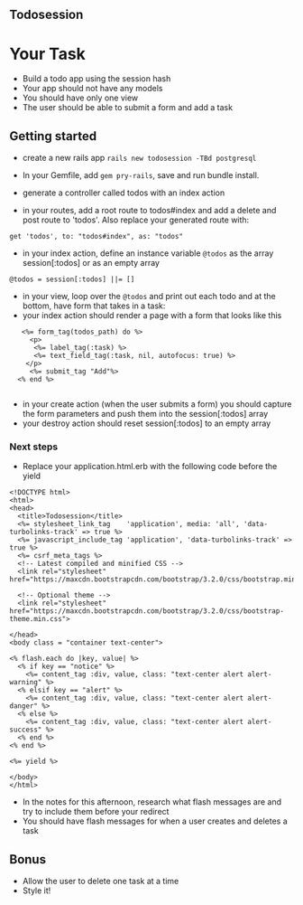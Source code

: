 ## Todosession

# Your Task

- Build a todo app using the session hash 
- Your app should not have any models
- You should have only one view
- The user should be able to submit a form and add a task

## Getting started

- create a new rails app `rails new todosession -TBd postgresql`

- In your Gemfile, add `gem pry-rails`, save and run bundle install.

- generate a controller called todos with an index action

- in your routes, add a root route to todos#index and add a delete and post route to 'todos'. Also replace your generated route with:

`get 'todos', to: "todos#index", as: "todos"`

- in your index action, define an instance variable `@todos` as the array session[:todos] or as an empty array

`@todos = session[:todos] ||= []`

- in your view, loop over the `@todos` and print out each todo and at the bottom, have form that takes in a task:
- your index action should render a page with a form that looks like this 


```
   <%= form_tag(todos_path) do %>
	 <p>
      <%= label_tag(:task) %>
      <%= text_field_tag(:task, nil, autofocus: true) %>
    </p>
     <%= submit_tag "Add"%>
  <% end %>


```

- in your create action (when the user submits a form) you should capture the form parameters and push them into the session[:todos] array
- your destroy action should reset session[:todos] to an empty array

### Next steps

- Replace your application.html.erb with the following code before the yield

```
<!DOCTYPE html>
<html>
<head>
  <title>Todosession</title>
  <%= stylesheet_link_tag    'application', media: 'all', 'data-turbolinks-track' => true %>
  <%= javascript_include_tag 'application', 'data-turbolinks-track' => true %>
  <%= csrf_meta_tags %>
  <!-- Latest compiled and minified CSS -->
  <link rel="stylesheet" href="https://maxcdn.bootstrapcdn.com/bootstrap/3.2.0/css/bootstrap.min.css">

  <!-- Optional theme -->
  <link rel="stylesheet" href="https://maxcdn.bootstrapcdn.com/bootstrap/3.2.0/css/bootstrap-theme.min.css">

</head>
<body class = "container text-center">

<% flash.each do |key, value| %>
  <% if key == "notice" %>
    <%= content_tag :div, value, class: "text-center alert alert-warning" %>
  <% elsif key == "alert" %>
    <%= content_tag :div, value, class: "text-center alert alert-danger" %>
  <% else %>
    <%= content_tag :div, value, class: "text-center alert alert-success" %>
  <% end %>
<% end %>

<%= yield %>

</body>
</html>

```

- In the notes for this afternoon, research what flash messages are and try to include them before your redirect
- You should have flash messages for when a user creates and deletes a task


## Bonus

- Allow the user to delete one task at a time 
- Style it!